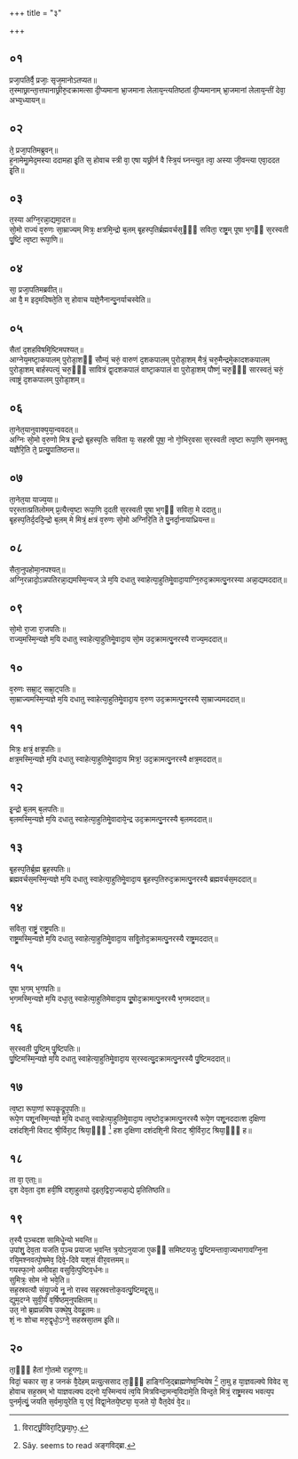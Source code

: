 +++
title = "३"

+++
## ०१
प्रजा᳘पतिर्वै᳘ प्रजाः᳘ सृज᳘मानोऽतप्यत॥  
त᳘स्माछ्रान्ता᳘त्तपानाछ्रीरु᳘दक्रामत्सा दी᳘प्यमाना भ्रा᳘जमाना लेलाय᳘न्त्यतिष्ठतां दी᳘प्यमानाम् भ्रा᳘जमानां लेलाय᳘न्तीं देवा᳘ अभ्य᳘ध्यायन्॥  
## ०२
ते᳘ प्रजा᳘पतिमब्रुवन्॥  
ह᳘नामेमाॗमेद᳘मस्या ददामहा इ᳘ति स᳘ होवाच स्त्री वा᳘ एषा यछ्रीर्न वै स्त्रि᳘यं घ्नन्त्युत त्वा᳘ अस्या जी᳘वन्त्या एवा᳘ददत इ᳘ति॥  
## ०३
त᳘स्या अग्नि᳘रन्ना᳘द्यमा᳘दत्त॥  
सो᳘मो राज्यं व᳘रुणः सा᳘म्राज्यम् मित्रः᳘ क्षत्रमि᳘न्द्रो ब᳘लम् बृ᳘हस्प᳘तिर्ब्रह्मवर्चस᳘ᳫं᳘ सविता᳘ राष्ट्र᳘म् पूषा भ᳘गᳫं स᳘रस्वती पु᳘ष्टिं त्व᳘ष्टा रूपा᳘णि॥  
## ०४
सा᳘ प्रजा᳘पतिमब्रवीत्॥  
आ वै᳘ म इद᳘मदिषते᳘ति स᳘ होवाच यज्ञे᳘नैनान्पु᳘नर्याचस्वेति॥  
## ०५
सैतां द᳘शहविषमि᳘ष्टिमपश्यत्॥  
आग्नेय᳘मष्टा᳘कपालम् पुरोडा᳘शᳫं सौम्यं᳘ चरुं᳘ वारुणं द᳘शकपालम् पुरोडा᳘शम् मैत्रं᳘ चरु᳘मैन्द्रमे᳘कादशकपालम् पुरोडा᳘शम् बार्हस्पत्यं᳘ चरु᳘ᳫं᳘ सावित्रं द्वा᳘दशकपालं वाष्टा᳘कपालं वा पुरोडा᳘शम् पौष्णं᳘ चरु᳘ᳫं᳘ सारस्वतं᳘ चरुं᳘ त्वाष्ट्रं द᳘शकपालम् पुरोडा᳘शम्॥  
## ०६
ता᳘नेत᳘यानुवाक्य᳘या᳘न्ववदत्॥  
अग्निः सो᳘मो व᳘रुणो मित्र इ᳘न्द्रो बृ᳘हस्प᳘तिः सविता यः᳘ सहस्री पूषा᳘ नो गो᳘भिर᳘वसा स᳘रस्वती त्व᳘ष्टा रूपा᳘णि स᳘मनक्तु यज्ञैरि᳘ति ते᳘ प्रत्यु᳘पातिष्ठन्त॥  
## ०७
ता᳘नेत᳘या याज्य᳘या॥  
पर᳘स्तात्प्रतिलोमम् प्र᳘त्यैत्त्व᳘ष्टा रूपा᳘णि द᳘दती स᳘रस्वती पूषा भ᳘गᳫं सविता᳘ मे ददातु॥  
बृ᳘हस्प᳘तिर्द᳘ददि᳘न्द्रो ब᳘लम् मे मित्रं᳘ क्षत्रं व᳘रुणः सो᳘मो अग्निरि᳘ति ते पु᳘नर्दा᳘नायाध्रियन्त॥  
## ०८
सैता᳘नुपहोमा᳘नपश्यत्॥  
अग्नि᳘रन्नादो᳘ऽन्नपतिरन्ना᳘द्यमस्मि᳘न्यज् ञे म᳘यि दधातु स्वाहेत्या᳘हुतिमेॗवादा᳘याग्नि᳘रुद᳘क्रामत्पु᳘नरस्या अन्ना᳘द्यमददात्॥  
## ०९
सो᳘मो रा᳘जा रा᳘जपतिः॥  
राज्य᳘मस्मि᳘न्यज्ञे म᳘यि दधातु स्वाहेत्या᳘हुतिमेॗवादा᳘य सो᳘म उद᳘क्रामत्पु᳘नरस्यै राज्य᳘मददात्॥  
## १०
व᳘रुणः सम्रा᳘ट् सम्रा᳘ट्पतिः॥  
सा᳘म्राज्यमस्मि᳘न्यज्ञे म᳘यि दधातु स्वाहेत्या᳘हुतिमेॗवादा᳘य व᳘रुण उद᳘क्रामत्पु᳘नरस्यै सा᳘म्राज्यमददात्॥  
## ११
मित्रः᳘ क्षत्रं᳘ क्षत्र᳘पतिः॥  
क्षत्र᳘मस्मि᳘न्यज्ञे म᳘यि दधातु स्वाहेत्या᳘हुतिमेॗवादा᳘य मित्र᳘! उद᳘क्रामत्पु᳘नरस्यै क्षत्र᳘मददात्॥  
## १२
इ᳘न्द्रो ब᳘लम् ब᳘लपतिः॥  
ब᳘लमस्मि᳘न्यज्ञे म᳘यि दधातु स्वाहेत्या᳘हुतिमेॗवादाये᳘न्द्र उद᳘क्रामत्पु᳘नरस्यै ब᳘लमददात्॥  
## १३
बृ᳘हस्प᳘तिर्ब्र᳘ह्म ब्र᳘हस्पतिः॥  
ब्रह्मवर्चस᳘मस्मि᳘न्यज्ञे म᳘यि दधातु स्वाहेत्या᳘हुतिमेॗवादा᳘य बृ᳘हस्प᳘तिरुद᳘क्रामत्पु᳘नरस्यै ब्रह्मवर्चस᳘मददात्॥  
## १४
सविता᳘ राष्ट्रं᳘ राष्ट्र᳘पतिः॥  
राष्ट्र᳘मस्मि᳘न्यज्ञे म᳘यि दधातु स्वाहेत्या᳘हुतिमेॗवादा᳘य सविॗतोद᳘क्रामत्पु᳘नरस्यै राष्ट्र᳘मददात्॥  
## १५
पूषा भ᳘गम् भ᳘गपतिः॥  
भ᳘गमस्मि᳘न्यज्ञे म᳘यि दधा᳘तु स्वाहेत्या᳘हुतिमेवादा᳘य पूॗषोद᳘क्रामत्पु᳘नरस्यै भ᳘गमददात्॥  
## १६
स᳘रस्वती पु᳘ष्टिम् पु᳘ष्टिपतिः॥  
पु᳘ष्टिमस्मि᳘न्यज्ञे म᳘यि दधातु स्वाहेत्या᳘हुतिमेॗवादा᳘य स᳘रस्वत्यु᳘दक्रामत्पु᳘नरस्यै पु᳘ष्टिमददात्॥  
## १७
त्व᳘ष्टा रूपा᳘णां रूपकृ᳘द्रूप᳘पतिः॥  
रूपे᳘ण पशू᳘नस्मि᳘न्यज्ञे म᳘यि दधातु स्वाहेत्या᳘हुतिमेॗवादा᳘य त्व᳘ष्टोद᳘क्रामत्पु᳘नरस्यै रूपे᳘ण पशू᳘नददात्श द᳘क्षिणा दशंदशि᳘नी विराट् श्री᳘र्विरा᳘ट् श्रिया᳘ᳫं᳘ [^wbr_1] हश द᳘क्षिणा दशंदशि᳘नी विराट् श्री᳘र्विरा᳘ट् श्रिया᳘ᳫं᳘ ह॥  

[^wbr_1]: विराट्छ्री᳘विरा᳘ट्छ्रिया᳘ᳫ᳘.

## १८
ता वा᳘ एताः᳟॥  
द᳘श देव᳘ता द᳘श हवीं᳘षि दशा᳘हुतयो द᳘इत᳘द्विरा᳘ज्यन्ना᳘द्ये प्र᳘तितिष्ठति॥  
## १९
त᳘स्यै प᳘ञ्चदश सामिधेॗन्यो भवन्ति॥  
उपांशु᳘ देव᳘ता यजति प᳘ञ्च प्रयाजा भ᳘वन्ति त्र᳘योऽनुयाजा ए᳘कᳫं समिष्टयजुः पु᳘ष्टिमन्तावा᳘ज्यभागावग्नि᳘ना रयि᳘मश्नवत्पो᳘षमेव᳘ दिवे᳘-दिवे यश᳘सं वीर᳘वत्तमम्॥  
गयस्फा᳘नो अमीवहा᳘ वसुवि᳘त्पुष्टिव᳘र्धनः॥  
सुमित्रः᳘ सोम नो भवे᳘ति॥  
सह᳘स्रवत्यौ संयाॗज्ये नू᳘ नो रास्व सह᳘स्रवत्तोक᳘वत्पु᳘ष्टिमद्व᳘सु॥  
द्युम᳘दग्ने सुवी᳘र्यं व᳘र्षिष्ठम᳘नुपक्षितम्॥  
उत᳘ नो ब्र᳘ह्मन्नविष उक्थे᳘षु देवहू᳘तमः॥  
शं᳘ नः शोचा मरु᳘द्वृधो᳘ऽग्ने᳘ सहस्रसा᳘तम इ᳘ति॥  
## २०
ता᳘ᳫं᳘ हैतां गो᳘तमो राहूगणः᳟॥  
विदां᳘ चकार सा᳘ ह जनकं वै᳘देहम् प्रत्यु᳘त्ससाद ता᳘ᳫं᳘ हाङ्गिजि᳘द्ब्राह्मणेष्व᳘न्वियेष [^wbr_2] ता᳘मु ह या᳘ज्ञवल्क्ये विवेद स᳘ होवाच सह᳘स्रम् भो याज्ञवल्क्य दद्नो य᳘स्मिन्वयं त्व᳘यि मित्रविन्दा᳘मन्व᳘विदामे᳘ति विन्द᳘ते मित्रं᳘ राष्ट्र᳘मस्य भवत्य᳘प पुनर्मृत्युं᳘ जयति स᳘र्वमा᳘युरेति य᳘ एवं᳘ विद्वा᳘नेतये᳘ष्ट्या᳘ य᳘जते यो᳘ वैत᳘देवं वे᳘द॥  

[^wbr_2]: Sây. seems to read अङ्गविद्ब्रा.